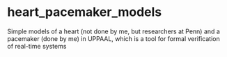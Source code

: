 # heart_pacemaker_models
Simple models of a heart (not done by me, but researchers at Penn) and a pacemaker (done by me) in UPPAAL, which is a tool for formal verification of real-time systems
